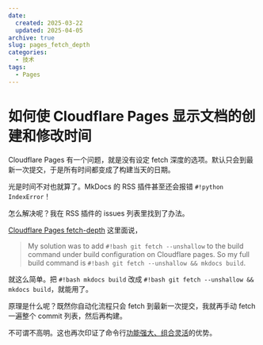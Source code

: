 ```yaml
---
date:
  created: 2025-03-22
  updated: 2025-04-05
archive: true
slug: pages_fetch_depth
categories:
  - 技术
tags:
  - Pages
---
```

# 如何使 Cloudflare Pages 显示文档的创建和修改时间

Cloudflare Pages 有一个问题，就是没有设定 fetch 深度的选项。默认只会到最新一次提交，于是所有时间都变成了构建当天的日期。

光是时间不对也就算了。MkDocs 的 RSS 插件甚至还会报错 `#!python IndexError`！

怎么解决呢？我在 RSS 插件的 issues 列表里找到了办法。

<!-- more -->

[Cloudflare Pages fetch-depth](https://github.com/timvink/mkdocs-git-revision-date-localized-plugin/issues/123#issuecomment-2513449963) 这里面说，

> My solution was to add `#!bash git fetch --unshallow` to the build command under build configuration on Cloudflare pages. So my full build command is `#!bash git fetch --unshallow && mkdocs build`.

就这么简单。把 `#!bash mkdocs build` 改成 `#!bash git fetch --unshallow && mkdocs build`，就能用了。

原理是什么呢？既然你自动化流程只会 fetch 到最新一次提交，我就再手动 fetch 一遍整个 commit 列表，然后再构建。

不可谓不高明。这也再次印证了命令行[功能强大、组合灵活](https://sspai.com/post/78249)的优势。
